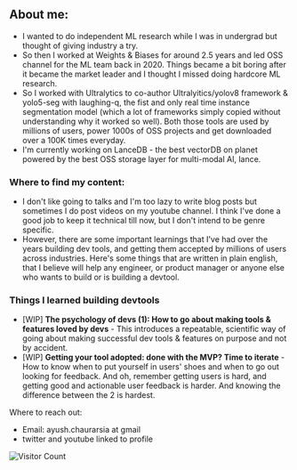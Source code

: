 ## About me:
- I wanted to do independent ML research while I was in undergrad but thought of giving industry a try.
- So then I worked at Weights & Biases for around 2.5 years and led OSS channel for the ML team back in 2020. Things became a bit boring after it became the market leader and I thought I missed doing hardcore ML research. 
- So I worked with Ultralytics to co-author Ultralyitics/yolov8 framework & yolo5-seg with laughing-q, the fist and only real time instance segmentation model (which a lot of frameworks simply copied without understanding why it worked so well). Both those tools are used by millions of users, power 1000s of OSS projects and get downloaded over a 100K times everyday.
- I'm currently working on LanceDB - the best vectorDB on planet powered by the best OSS storage layer for multi-modal AI, lance.

### Where to find my content:
- I don't like going to talks and I'm too lazy to write blog posts but sometimes I do post videos on my youtube channel. I think I've done a good job to keep it technical till now, but I don't intend to be genre specific.
- However, there are some important learnings that I've had over the years building dev tools, and getting them accepted by millions of users across industries. Here's some things that are written in plain english, that I believe will help any engineer, or product manager or anyone else who wants to build or is building a devtool.

### Things I learned building devtools
- [WIP] **The psychology of devs (1): How to go about making tools & features loved by devs** - This introduces a repeatable, scientific way of going about making successful dev tools & features on purpose and not by accident.
- [WIP] **Getting your tool adopted: done with the MVP? Time to iterate** - How to know when to put yourself in users' shoes and when to go out looking for feedback. And oh, remember getting users is hard, and getting good and actionable user feedback is harder. And knowing the difference between the 2 is hardest.

Where to reach out:
- Email: ayush.chaurarsia at gmail
- twitter and youtube linked to profile

![Visitor Count](https://profile-counter.glitch.me/{username}/count.svg)
